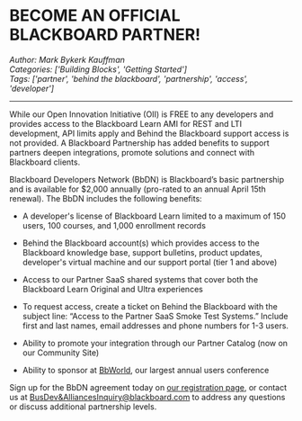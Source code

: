 # BECOME AN OFFICIAL BLACKBOARD PARTNER!
*Author: Mark Bykerk Kauffman*  
*Categories: ['Building Blocks', 'Getting Started']*  
*Tags: ['partner', 'behind the blackboard', 'partnership', 'access', 'developer']*  
<hr />
While our Open Innovation Initiative (OII) is FREE to any developers and
provides access to the Blackboard Learn AMI for REST and LTI development, API
limits apply and Behind the Blackboard support access is not provided. A
Blackboard Partnership has added benefits to support partners deepen
integrations, promote solutions and connect with Blackboard clients.

Blackboard Developers Network (BbDN) is Blackboard’s basic partnership and is
available for $2,000 annually (pro-rated to an annual April 15th renewal).
The BbDN includes the following benefits:

  * A developer's license of Blackboard Learn limited to a maximum of 150 users, 100 courses, and 1,000 enrollment records
  * Behind the Blackboard account(s) which provides access to the Blackboard knowledge base, support bulletins, product updates, developer's virtual machine and our support portal (tier 1 and above)
  * Access to our Partner SaaS shared systems that cover both the Blackboard Learn Original and Ultra experiences

  * To request access, create a ticket on Behind the Blackboard with the subject line: “Access to the Partner SaaS Smoke Test Systems.” Include first and last names, email addresses and phone numbers for 1-3 users.
  * Ability to promote your integration through our Partner Catalog (now on our Community Site)
  * Ability to sponsor at [BbWorld](https://bbworld.com/), our largest annual users conference

Sign up for the BbDN agreement today on [our registration
page](https://secureapp.blackboard.com/pgforms/pages/registration/Order-Wizard.aspx),
or contact us at [BusDev&AlliancesInquiry@blackboard.com](mailto:BusDev&AlliancesInquiry@blackboard.com) to address any questions or discuss additional
partnership levels.

